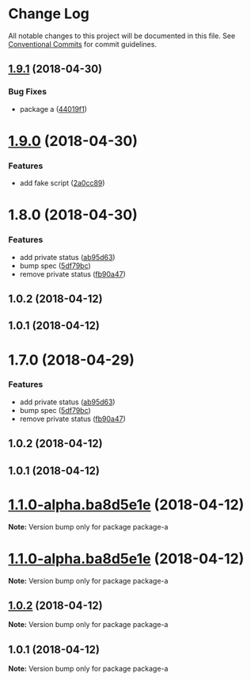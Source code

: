 # Change Log

All notable changes to this project will be documented in this file.
See [Conventional Commits](https://conventionalcommits.org) for commit guidelines.

<a name="1.9.1"></a>
## [1.9.1](https://github.com/chrisslater/test-jenkins-repo/compare/snapperfish-package-library-a@1.9.0...snapperfish-package-library-a@1.9.1) (2018-04-30)


### Bug Fixes

* package a ([44019f1](https://github.com/chrisslater/test-jenkins-repo/commit/44019f1))




<a name="1.9.0"></a>
# [1.9.0](https://github.com/chrisslater/test-jenkins-repo/compare/snapperfish-package-library-a@1.8.0...snapperfish-package-library-a@1.9.0) (2018-04-30)


### Features

* add fake script ([2a0cc89](https://github.com/chrisslater/test-jenkins-repo/commit/2a0cc89))




<a name="1.8.0"></a>
# 1.8.0 (2018-04-30)


### Features

* add private status ([ab95d63](https://github.com/chrisslater/test-jenkins-repo/commit/ab95d63))
* bump spec ([5df79bc](https://github.com/chrisslater/test-jenkins-repo/commit/5df79bc))
* remove private status ([fb90a47](https://github.com/chrisslater/test-jenkins-repo/commit/fb90a47))



<a name="1.0.2"></a>
## 1.0.2 (2018-04-12)



<a name="1.0.1"></a>
## 1.0.1 (2018-04-12)




<a name="1.7.0"></a>
# 1.7.0 (2018-04-29)


### Features

* add private status ([ab95d63](https://github.com/chrisslater/test-jenkins-repo/commit/ab95d63))
* bump spec ([5df79bc](https://github.com/chrisslater/test-jenkins-repo/commit/5df79bc))
* remove private status ([fb90a47](https://github.com/chrisslater/test-jenkins-repo/commit/fb90a47))



<a name="1.0.2"></a>
## 1.0.2 (2018-04-12)



<a name="1.0.1"></a>
## 1.0.1 (2018-04-12)




<a name="1.1.0-alpha.ba8d5e1e"></a>
# [1.1.0-alpha.ba8d5e1e](https://github.com/chrisslater/test-jenkins-repo/compare/v1.0.2...v1.1.0-alpha.ba8d5e1e) (2018-04-12)




**Note:** Version bump only for package package-a

<a name="1.1.0-alpha.ba8d5e1e"></a>
# [1.1.0-alpha.ba8d5e1e](https://github.com/chrisslater/test-jenkins-repo/compare/v1.0.2...v1.1.0-alpha.ba8d5e1e) (2018-04-12)




**Note:** Version bump only for package package-a

<a name="1.0.2"></a>
## [1.0.2](https://github.com/chrisslater/test-jenkins-repo/compare/v1.0.1...v1.0.2) (2018-04-12)




**Note:** Version bump only for package package-a

<a name="1.0.1"></a>
## 1.0.1 (2018-04-12)




**Note:** Version bump only for package package-a
